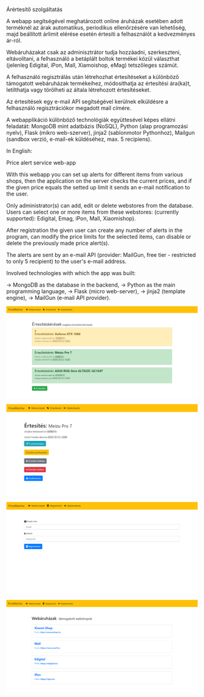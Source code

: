Árértesítő szolgáltatás

A webapp segítségével meghatározott online áruházak esetében adott terméknél az árak automatikus, periodikus ellenőrzésére van lehetőség, majd beállított árlimit elérése esetén értesíti a felhasználót a kedvezményes ár-ról.

Webáruházakat csak az adminisztrátor tudja hozzáadni, szerkeszteni, eltávolítani, a felhasználó a betáplált boltok termékei közül választhat (jelenleg Edigital, iPon, Mall, Xiamoishop, eMag) tetszőleges számút.

A felhasználó regisztrálás után létrehozhat értesítéseket a különböző támogatott webáruházak termékeihez, módosíthatja az értesítési ára(ka)t, letilthatja vagy törölheti az általa létrehozott értesítéseket.

Az értesítések egy e-mail API segítségével kerülnek elküldésre a felhasználó regisztrációkor megadott mail címére.

A webapplikáció különböző technológiák együttesével képes ellátni feladatát: MongoDB mint adatbázis (NoSQL), Python (alap programozási nyelv), Flask (mikro web-szerver), jinja2 (sablonmotor Pythonhoz), Mailgun (sandbox verzió, e-mail-ek küldéséhez, max. 5 recipiens).

In English:

Price alert service web-app

With this webapp you can set up alerts for different items from various shops, then the application on the server checks the current prices, and if the given price equals the setted up limit it sends an e-mail notification to the user.

Only administrator(s) can add, edit or delete webstores from the database. Users can select one or more items from these webstores:
(currently supported): Edigital, Emag, iPon, Mall, Xiaomishop).

After registration the given user can create any number of alerts in the program, can modify the price limits for the selected items, can disable or delete the previously made price alert(s).

The alerts are sent by an e-mail API (provider: MailGun, free tier - restricted to only 5 recipient) to the user's e-mail address.

Involved technologies with which the app was built:

-> MongoDB as the database in the backend,
-> Python as the main programming language,
-> Flask (micro web-server),
-> jinja2 (template engine),
-> MailGun (e-mail API provider).


![Értesítéskérések](readme-files/ertesitesek_git.png)

![Értesítések_részletes](readme-files/ertesitesek_reszletes_git.png)

![Regisztráció](readme-files/regisztracio_git.png)

![Webáruházak](readme-files/webaruhazak_git.png)
